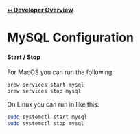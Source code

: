 **[↤ Developer Overview](../README.md)**

MySQL Configuration
===

#### Start / Stop

For MacOS you can run the following:

```bash
brew services start mysql
brew services stop mysql
```

On Linux you can run in like this:

```bash
sudo systemctl start mysql
sudo systemctl stop mysql
```
